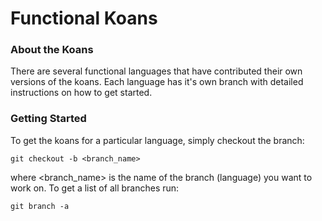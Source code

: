 # Functional Koans


### About the Koans

There are several functional languages that have contributed their own
versions of the koans.  Each language has it's own branch with
detailed instructions on how to get started.

### Getting Started

To get the koans for a particular language, simply checkout the
branch:

`git checkout -b <branch_name>`

where <branch_name> is the name of the branch (language) you want to
work on.  To get a list of all branches run:

`git branch -a`

